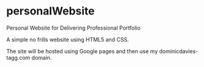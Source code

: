 # personalWebsite
Personal Website for Delivering Professional Portfolio

A simple no frills website using HTML5 and CSS.

The site will be hosted using Google pages and then use my dominicdavies-tagg.com domain.

